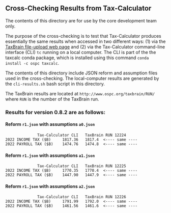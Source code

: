 ## Cross-Checking Results from Tax-Calculator

The contents of this directory are for use by the core development
team only.

The purpose of the cross-checking is to test that Tax-Calculator
produces essentially the same results when accessed in two different
ways: (1) via the [TaxBrain file-upload web
page](http://www.ospc.org/taxbrain/file/) and (2) via the
Tax-Calculator command-line interface (CLI) `tc` running on a local
computer.  The CLI is part of the the taxcalc conda package, which
is installed using this command `conda install -c ospc taxcalc`.

The contents of this directory include JSON reform and assumption
files used in the cross-checking.  The local-computer results are
generated by the `cli-results.sh` bash script in this directory.

The TaxBrain results are located at `http://www.ospc.org/taxbrain/RUN/`
where `RUN` is the number of the TaxBrain run.

### Results for version 0.8.2 are as follows:

#### Reform `r1.json` with assumptions `a0.json`
```
              Tax-Calculator CLI   TaxBrain RUN 12224
2022 INCOME TAX ($B)     1817.36   1817.4  <---- same ----
2022 PAYROLL TAX ($B)    1474.76   1474.8  <---- same ----
```

#### Reform `r1.json` with assumptions `a1.json`
```
              Tax-Calculator CLI   TaxBrain RUN 12225
2022 INCOME TAX ($B)     1770.35   1770.4  <---- same ----
2022 PAYROLL TAX ($B)    1447.90   1447.9  <---- same ----
```

#### Reform `r1.json` with assumptions `a2.json`
```
              Tax-Calculator CLI   TaxBrain RUN 12226
2022 INCOME TAX ($B)     1791.99   1792.0  <---- same ----
2022 PAYROLL TAX ($B)    1461.56   1461.6  <---- same ----
```
